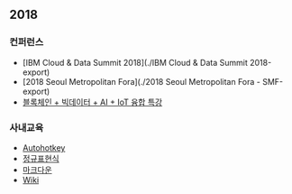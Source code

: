## 2018

### 컨퍼런스

- [IBM Cloud & Data Summit 2018](./IBM Cloud & Data Summit 2018-export)
- [2018 Seoul Metropolitan Fora](./2018 Seoul Metropolitan Fora - SMF-export)
- [블록체인 + 빅데이터 + AI + IoT 융합 특강](./블록체인-빅데이터-AI-IoT-융합-특강-export)

<script async src="//pagead2.googlesyndication.com/pagead/js/adsbygoogle.js"></script>

<ins class="adsbygoogle"
     style="display:block; text-align:center;"
     data-ad-layout="in-article"
     data-ad-format="fluid"
     data-ad-client="ca-pub-9184373525576918"
     data-ad-slot="4673445327"></ins>

<script>
     (adsbygoogle = window.adsbygoogle || []).push({});
</script>

### 사내교육

- [Autohotkey](./Autohotkey-export)
- [정규표현식](./Regex-export)
- [마크다운](./Markdown-export)
- [Wiki](./wiki-export)

